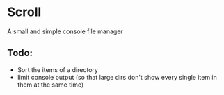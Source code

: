 # Scroll

A small and simple console file manager

## Todo:

- Sort the items of a directory
- limit console output (so that large dirs don't show every single item in them at the same time)
